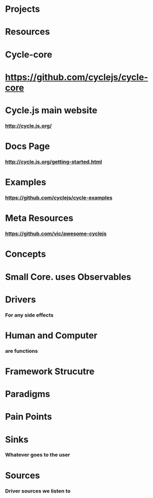 # Projects
# Resources
# Cycle-core
# https://github.com/cyclejs/cycle-core
# Cycle.js main website
### http://cycle.js.org/
# Docs Page
### http://cycle.js.org/getting-started.html
# Examples
### https://github.com/cyclejs/cycle-examples
# Meta Resources
### https://github.com/vic/awesome-cyclejs
# Concepts
# Small Core. uses Observables
# Drivers
### For any side effects
# Human and Computer
### are functions
# Framework Strucutre
# Paradigms
# Pain Points
# Sinks
### Whatever goes to the user
# Sources
### Driver sources we listen to
